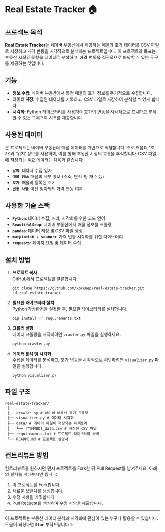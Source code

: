 # Real Estate Tracker 🏠

## 프로젝트 목적

**Real Estate Tracker**는 네이버 부동산에서 제공하는 매물의 호가 데이터를 CSV 파일로 저장하고 가격 변동을 시각적으로 분석하는 프로젝트입니다. 이 프로젝트의 목표는 부동산 시장의 동향을 데이터로 분석하고, 가격 변동을 직관적으로 파악할 수 있는 도구를 제공하는 것입니다.

## 기능

- **정보 수집**: 네이버 부동산에서 특정 매물의 호가 정보를 주기적으로 수집합니다.
- **데이터 저장**: 수집된 데이터를 기록하고, CSV 파일로 저장하여 분석할 수 있게 합니다.
- **시각화**: Python 라이브러리를 사용하여 호가의 변동을 시각적으로 표시하고 분석할 수 있는 그래프와 차트를 제공합니다.

## 사용된 데이터

본 프로젝트는 네이버 부동산의 매물 데이터를 기반으로 작업합니다. 주로 매물의 '호가'와 '위치' 정보를 사용하며, 이를 통해 부동산 시장의 흐름을 추적합니다. CSV 파일에 저장되는 주요 데이터는 다음과 같습니다:

- **`날짜`**: 데이터 수집 일자
- **`매물 정보`**: 매물의 세부 정보 (주소, 면적, 방 개수 등)
- **`호가`**: 매물의 등록된 호가
- **`변동 사항`**: 이전 일자와의 가격 변동 여부

## 사용한 기술 스택

- **`Python`**: 데이터 수집, 처리, 시각화를 위한 코드 언어
- **`BeautifulSoup`**: 네이버 부동산에서 매물 정보를 크롤링
- **`pandas`**: 데이터 저장 및 CSV 파일 생성
- **`matplotlib / seaborn`**: 가격 변동 시각화를 위한 라이브러리
- **`requests`**: 페이지 요청 및 데이터 수집

## 설치 방법

1. **프로젝트 복사**  
   GitHub에서 프로젝트를 클론합니다.
   ```bash
   git clone https://github.com/korkeep/real-estate-tracker.git
   cd real-estate-tracker
   ```

2. **필요한 라이브러리 설치**  
   Python 가상환경을 설정한 후, 필요한 라이브러리를 설치합니다.
   
   ```bash  
   pip install -r requirements.txt
   ```

3. **크롤러 실행**  
   데이터 크롤링을 시작하려면 `crawler.py` 파일을 실행하세요.
   
   ```bash  
   python crawler.py
   ```

4. **데이터 분석 및 시각화**  
   수집된 데이터를 분석하고, 호가 변동을 시각적으로 확인하려면 `visualizer.py` 파일을 실행합니다.
   
   ```bash  
   python visualizer.py
   ```

## 파일 구조
```
real-estate-tracker/ 
 │
 ├── crawler.py # 네이버 부동산 호가 크롤링
 ├── visualizer.py # 데이터 시각화
 ├── data/ # 데이터 파일이 저장되는 디렉토리
 │   └── [YYMMDD]_data.csv # 저장된 CSV 파일
 ├── requirements.txt # 프로젝트 라이브러리 목록
 └── README.md # 프로젝트 설명서
```

## 컨트리뷰트 방법

컨트리뷰트를 원하시면 먼저 프로젝트를 Fork한 뒤 Pull Request를 남겨주세요. 아래의 절차를 따라주시면 됩니다:

1. 이 프로젝트를 Fork합니다.
2. 새로운 브랜치를 생성합니다.
3. 수정 사항을 커밋합니다.
4. Pull Request를 생성하여 수정 사항을 제출합니다.

---

이 프로젝트는 부동산 데이터 분석과 시각화에 관심이 있는 누구나 활용할 수 있습니다. 도움이 되셨다면 **`Star`** 부탁드립니다 ✨